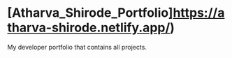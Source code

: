 # [Atharva_Shirode_Portfolio]https://atharva-shirode.netlify.app/)
  My developer portfolio that contains all projects.
